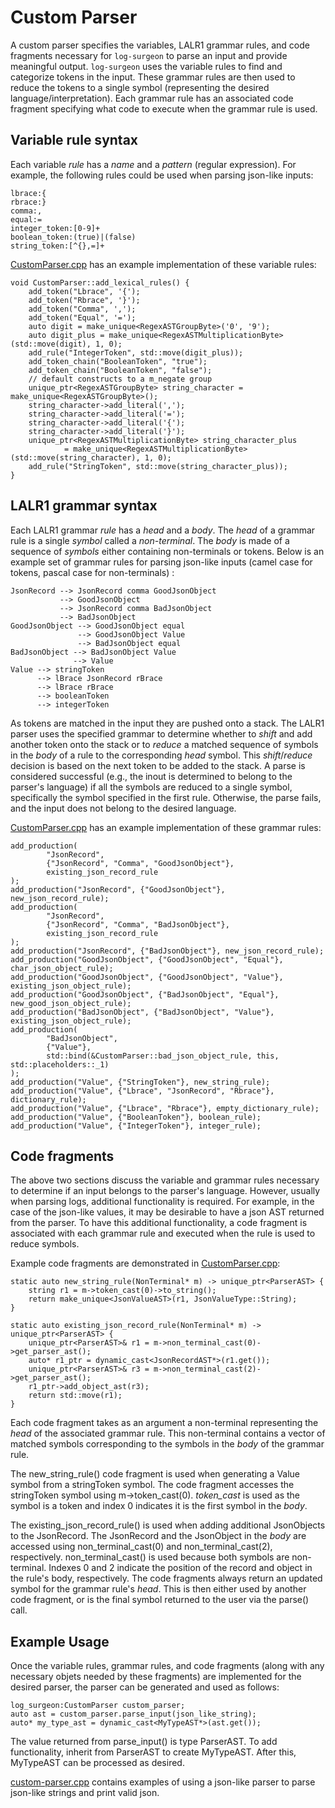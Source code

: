 # Custom Parser

A custom parser specifies the variables, LALR1 grammar rules, and code fragments
necessary for `log-surgeon` to parse an input and provide meaningful output.
`log-surgeon` uses the variable rules to find and categorize tokens in the
input. These grammar rules are then used to reduce the tokens to a single symbol
(representing the desired language/interpretation). Each grammar rule has an
associated code fragment specifying what code to execute when the grammar rule
is used.

## Variable rule syntax

Each variable *rule* has a *name* and a *pattern* (regular expression). For
example, the following rules could be used when parsing json-like inputs: 

```
lbrace:{
rbrace:}
comma:,
equal:=
integer_token:[0-9]+
boolean_token:(true)|(false)
string_token:[^{},=]+
```

[CustomParser.cpp][1] has an example implementation of these variable rules:

```
void CustomParser::add_lexical_rules() {
    add_token("Lbrace", '{');
    add_token("Rbrace", '}');
    add_token("Comma", ',');
    add_token("Equal", '=');
    auto digit = make_unique<RegexASTGroupByte>('0', '9');
    auto digit_plus = make_unique<RegexASTMultiplicationByte>(std::move(digit), 1, 0);
    add_rule("IntegerToken", std::move(digit_plus));
    add_token_chain("BooleanToken", "true");
    add_token_chain("BooleanToken", "false");
    // default constructs to a m_negate group
    unique_ptr<RegexASTGroupByte> string_character = make_unique<RegexASTGroupByte>();
    string_character->add_literal(',');
    string_character->add_literal('=');
    string_character->add_literal('{');
    string_character->add_literal('}');
    unique_ptr<RegexASTMultiplicationByte> string_character_plus
            = make_unique<RegexASTMultiplicationByte>(std::move(string_character), 1, 0);
    add_rule("StringToken", std::move(string_character_plus));
}
```

## LALR1 grammar syntax

Each LALR1 grammar *rule* has a *head* and a *body*. The *head* of a grammar
rule is a single *symbol* called a *non-terminal*. The *body* is made of a
sequence of *symbols* either containing non-terminals or tokens. Below is
an example set of grammar rules for parsing json-like inputs (camel case for
tokens, pascal case for non-terminals) :

```    
JsonRecord --> JsonRecord comma GoodJsonObject
           --> GoodJsonObject
           --> JsonRecord comma BadJsonObject
           --> BadJsonObject
GoodJsonObject --> GoodJsonObject equal
               --> GoodJsonObject Value
               --> BadJsonObject equal
BadJsonObject --> BadJsonObject Value
              --> Value
Value --> stringToken
      --> lBrace JsonRecord rBrace
      --> lBrace rBrace
      --> booleanToken
      --> integerToken
```
As tokens are matched in the input they are pushed onto a stack. The LALR1 
parser uses the specified grammar to determine whether to *shift* and add
another token onto the stack or to *reduce* a matched sequence of symbols in the
*body* of a rule to the corresponding *head* symbol. This *shift*/*reduce*
decision is based on the next token to be added to the stack. A parse is
considered successful (e.g., the inout is determined to belong to the parser's
language) if all the symbols are reduced to a single symbol, specifically the
symbol specified in the first rule. Otherwise, the parse fails, and the input
does not belong to the desired language.

[CustomParser.cpp][1] has an example implementation of these grammar rules:

```    
add_production(
        "JsonRecord",
        {"JsonRecord", "Comma", "GoodJsonObject"},
        existing_json_record_rule
);
add_production("JsonRecord", {"GoodJsonObject"}, new_json_record_rule);
add_production(
        "JsonRecord",
        {"JsonRecord", "Comma", "BadJsonObject"},
        existing_json_record_rule
);
add_production("JsonRecord", {"BadJsonObject"}, new_json_record_rule);
add_production("GoodJsonObject", {"GoodJsonObject", "Equal"}, char_json_object_rule);
add_production("GoodJsonObject", {"GoodJsonObject", "Value"}, existing_json_object_rule);
add_production("GoodJsonObject", {"BadJsonObject", "Equal"}, new_good_json_object_rule);
add_production("BadJsonObject", {"BadJsonObject", "Value"}, existing_json_object_rule);
add_production(
        "BadJsonObject",
        {"Value"},
        std::bind(&CustomParser::bad_json_object_rule, this, std::placeholders::_1)
);
add_production("Value", {"StringToken"}, new_string_rule);
add_production("Value", {"Lbrace", "JsonRecord", "Rbrace"}, dictionary_rule);
add_production("Value", {"Lbrace", "Rbrace"}, empty_dictionary_rule);
add_production("Value", {"BooleanToken"}, boolean_rule);
add_production("Value", {"IntegerToken"}, integer_rule);
```

## Code fragments
The above two sections discuss the variable and grammar rules necessary to
determine if an input belongs to the parser's language. However, usually when
parsing logs, additional functionality is required. For example, in the case of
the json-like values, it may be desirable to have a json AST returned from the
parser. To have this additional functionality, a code fragment is associated 
with each grammar rule and executed when the rule is used to reduce symbols.

Example code fragments are demonstrated in [CustomParser.cpp][1]:

```
static auto new_string_rule(NonTerminal* m) -> unique_ptr<ParserAST> {
    string r1 = m->token_cast(0)->to_string();
    return make_unique<JsonValueAST>(r1, JsonValueType::String);
}

static auto existing_json_record_rule(NonTerminal* m) -> unique_ptr<ParserAST> {
    unique_ptr<ParserAST>& r1 = m->non_terminal_cast(0)->get_parser_ast();
    auto* r1_ptr = dynamic_cast<JsonRecordAST*>(r1.get());
    unique_ptr<ParserAST>& r3 = m->non_terminal_cast(2)->get_parser_ast();
    r1_ptr->add_object_ast(r3);
    return std::move(r1);
}
```
Each code fragment takes as an argument a non-terminal representing the *head*
of the associated grammar rule. This non-terminal contains a vector of
matched symbols corresponding to the symbols in the *body* of the grammar
rule. 

The new_string_rule() code fragment is used when generating a Value symbol
from a stringToken symbol. The code fragment accesses the stringToken symbol 
using m->token_cast(0). *token_cast* is used as the symbol is a token and index
0 indicates it is the first symbol in the *body*. 

The existing_json_record_rule() is used when adding additional JsonObjects to
the JsonRecord. The JsonRecord and the JsonObject in the *body* are accessed
using non_terminal_cast(0) and non_terminal_cast(2), respectively.
non_terminal_cast() is used because both symbols are non-terminal. Indexes 0 and
2 indicate the position of the record and object in the rule's body, 
respectively. The code fragments always return an updated symbol for the
grammar rule's *head*. This is then either used by another code fragment, or is
the final symbol returned to the user via the parse() call.

## Example Usage
Once the variable rules, grammar rules, and code fragments (along with any 
necessary objets needed by these fragments) are implemented for the desired
parser, the parser can be generated and used as follows:

```
log_surgeon:CustomParser custom_parser;
auto ast = custom_parser.parse_input(json_like_string);
auto* my_type_ast = dynamic_cast<MyTypeAST*>(ast.get());
```
The value returned from parse_input() is type ParserAST. To add functionality,
inherit from ParserAST to create MyTypeAST. After this, MyTypeAST can
be processed as desired. 

[custom-parser.cpp][2] contains examples of using a json-like parser to parse
json-like strings and print valid json. 

[1]: ../src/log_surgeon/CustomParser.cpp
[2]: ../examples/custom-parser.cpp

